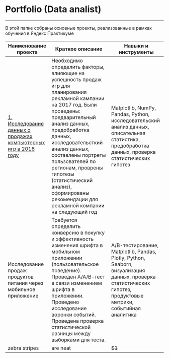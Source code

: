 # Portfolio (Data analist)
____________________________________
В этой папке собраны основные проекты, реализованные в рамках обучения в Яндекс Практикуме

| Наименование проекта  | Краткое описание| Навыки и инструменты |
|--------------------- |---------------| --------------------|
| [1. Исследование данных о продажах компьютерных игр в 2016 году](https://github.com/ana-stashia/Portfolio/tree/main/1.%20Sales_computer_games) | Необходимо определить факторы, влияющие на успешность продаж игр для планирования рекламной кампании на 2017 год. Были проведены: предварительный анализ данных, предобработка данных, исследовательсткий анализ данных, составлены портреты пользователей по регионам, проврены гипотезы (статистический анализ), сформированы рекомендации для рекламной компании на следующий год| Matplotlib, NumPy, Pandas, Python, исследовательский анализ данных, описательная статистика, предобработка данных, проверка статистических гипотез|
| Исследование продаж продуктов питания через мобильное приложение|Требуется определить конверсию в покупку и эффективность изменения шрифта в мобильном приложении (пользовательское поведение). Проведен А/А/В-тест в связи изменением шрифта в приложении. Проведено исследование воронки событий. Проведена проверка статистической разницы между выборками для теста.| A/B-тестирование, Matplotlib, Pandas, Plotly, Python, Seaborn, визуализация данных, проверка статистических гипотез, продуктовые метрики, событийная аналитика|
| zebra stripes         | are neat        |        ~~$1~~        |
